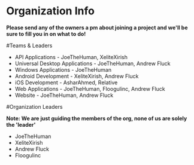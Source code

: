 # Organization Info

**Please send any of the owners a pm about joining a project and we'll be sure to fill you in on what to do!**

#Teams & Leaders
- API Applications - JoeTheHuman, XeliteXirish
- Universal Desktop Applications - JoeTheHuman, Andrew Fluck
- Windows Applications - JoeTheHuman
- Android Development - XeliteXirish, Andrew Fluck
- iOS Development - AsharAhmed, Relative
- Web Applications - JoeTheHuman, Floogulinc, Andrew Fluck
- Website - JoeTheHuman, Andrew Fluck

#Organization Leaders

**Note: We are just guiding the members of the org, none of us are solely the 'leader'**

- JoeTheHuman
- XeliteXirish
- Andrew Fluck
- Floogulinc
